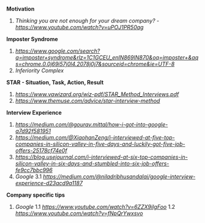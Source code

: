 
**Motivation**
1. *Thinking you are not enough for your dream company? - https://www.youtube.com/watch?v=uPOJ1PR50ag* 

**Imposter Syndrome**
1. *https://www.google.com/search?q=imposter+syndrome&rlz=1C1GCEU_enIN869IN870&oq=imposter+&aqs=chrome.0.0j69i57j0l4.2078j0j7&sourceid=chrome&ie=UTF-8*
2. *Inferiority Complex*

**STAR - Situation, Task, Action, Result**
1. *https://www.vawizard.org/wiz-pdf/STAR_Method_Interviews.pdf*
2. *https://www.themuse.com/advice/star-interview-method*

**Interview Experience**
1. *https://medium.com/@gourav.mittal/how-i-got-into-google-a7d92f581951*
2. *https://medium.com/@XiaohanZeng/i-interviewed-at-five-top-companies-in-silicon-valley-in-five-days-and-luckily-got-five-job-offers-25178cf74e0f*
3. *https://blog.usejournal.com/i-interviewed-at-six-top-companies-in-silicon-valley-in-six-days-and-stumbled-into-six-job-offers-fe9cc7bbc996*
4. *Google*
  3.1 *https://medium.com/@niladribhusandalai/google-interview-experience-d23acd9a1187*

**Company specific tips**
1. *Google*
  1.1 *https://www.youtube.com/watch?v=6ZZX9iIgFoo*
  1.2 *https://www.youtube.com/watch?v=fNpQrYwxsvo*
